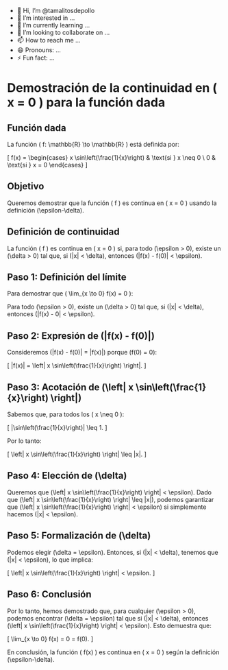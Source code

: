 - 👋 Hi, I’m @tamalitosdepollo
- 👀 I’m interested in ...
- 🌱 I’m currently learning ...
- 💞️ I’m looking to collaborate on ...
- 📫 How to reach me ...
- 😄 Pronouns: ...
- ⚡ Fun fact: ...

<!---
tamalitosdepollo/tamalitosdepollo is a ✨ special ✨ repository because its `README.md` (this file) appears on your GitHub profile.
You can click the Preview link to take a look at your changes.
--->
# Demostración de la continuidad en \( x = 0 \) para la función dada

## Función dada
La función \( f: \mathbb{R} \to \mathbb{R} \) está definida por:

\[ 
f(x) = 
\begin{cases} 
x \sin\left(\frac{1}{x}\right) & \text{si } x \neq 0 \\ 
0 & \text{si } x = 0 
\end{cases} 
\]

## Objetivo
Queremos demostrar que la función \( f \) es continua en \( x = 0 \) usando la definición \(\epsilon-\delta\).

## Definición de continuidad
La función \( f \) es continua en \( x = 0 \) si, para todo \(\epsilon > 0\), existe un \(\delta > 0\) tal que, si \(|x| < \delta\), entonces \(|f(x) - f(0)| < \epsilon\).

## Paso 1: Definición del límite
Para demostrar que \( \lim_{x \to 0} f(x) = 0 \):

Para todo \(\epsilon > 0\), existe un \(\delta > 0\) tal que, si \(|x| < \delta\), entonces \(|f(x) - 0| < \epsilon\).

## Paso 2: Expresión de \(|f(x) - f(0)|\)
Consideremos \(|f(x) - f(0)| = |f(x)|\) porque \(f(0) = 0\):

\[ 
|f(x)| = \left| x \sin\left(\frac{1}{x}\right) \right|.
\]

## Paso 3: Acotación de \(\left| x \sin\left(\frac{1}{x}\right) \right|\)
Sabemos que, para todos los \( x \neq 0 \):

\[ 
|\sin\left(\frac{1}{x}\right)| \leq 1.
\]

Por lo tanto:

\[ 
\left| x \sin\left(\frac{1}{x}\right) \right| \leq |x|.
\]

## Paso 4: Elección de \(\delta\)
Queremos que \(\left| x \sin\left(\frac{1}{x}\right) \right| < \epsilon\). Dado que \(\left| x \sin\left(\frac{1}{x}\right) \right| \leq |x|\), podemos garantizar que \(\left| x \sin\left(\frac{1}{x}\right) \right| < \epsilon\) si simplemente hacemos \(|x| < \epsilon\).

## Paso 5: Formalización de \(\delta\)
Podemos elegir \(\delta = \epsilon\). Entonces, si \(|x| < \delta\), tenemos que \(|x| < \epsilon\), lo que implica:

\[ 
\left| x \sin\left(\frac{1}{x}\right) \right| < \epsilon.
\]

## Paso 6: Conclusión
Por lo tanto, hemos demostrado que, para cualquier \(\epsilon > 0\), podemos encontrar \(\delta = \epsilon\) tal que si \(|x| < \delta\), entonces \(\left| x \sin\left(\frac{1}{x}\right) \right| < \epsilon\). Esto demuestra que:

\[ 
\lim_{x \to 0} f(x) = 0 = f(0).
\]

En conclusión, la función \( f(x) \) es continua en \( x = 0 \) según la definición \(\epsilon-\delta\).
